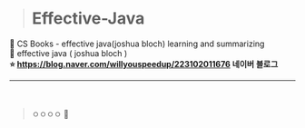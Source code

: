 > # Effective-Java
🔖 CS Books - effective java(joshua bloch) learning and summarizing   
📗 effective java  ( joshua bloch )   
**⭐ https://blog.naver.com/willyouspeedup/223102011676 네이버 블로그**
　   
 ***    
 　     
>  ㅇㅇㅇㅇ   💬  
